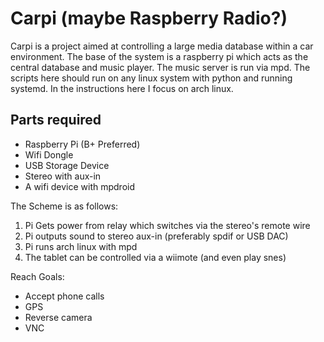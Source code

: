 Carpi (maybe Raspberry Radio?)
==============================

Carpi is a project aimed at controlling a large media database
within a car environment. The base of the system is a raspberry
pi which acts as the central database and music player. The music
server is run via mpd. The scripts here should run on any linux
system with python and running systemd. In the instructions here
I focus on arch linux.

## Parts required
* Raspberry Pi (B+ Preferred)
* Wifi Dongle
* USB Storage Device
* Stereo with aux-in
* A wifi device with mpdroid

The Scheme is as follows:

1. Pi Gets power from relay which switches via the stereo's remote wire
2. Pi outputs sound to stereo aux-in (preferably spdif or USB DAC)
3. Pi runs arch linux with mpd
4. The tablet can be controlled via a wiimote (and even play snes)

Reach Goals:

* Accept phone calls
* GPS
* Reverse camera
* VNC